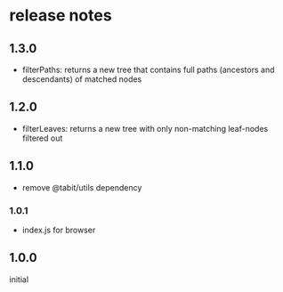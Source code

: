# release notes

## 1.3.0
* filterPaths: returns a new tree that contains full paths (ancestors and descendants) of matched nodes

## 1.2.0
* filterLeaves: returns a new tree with only non-matching leaf-nodes filtered out

## 1.1.0
* remove @tabit/utils dependency

### 1.0.1
* index.js for browser

## 1.0.0
initial
